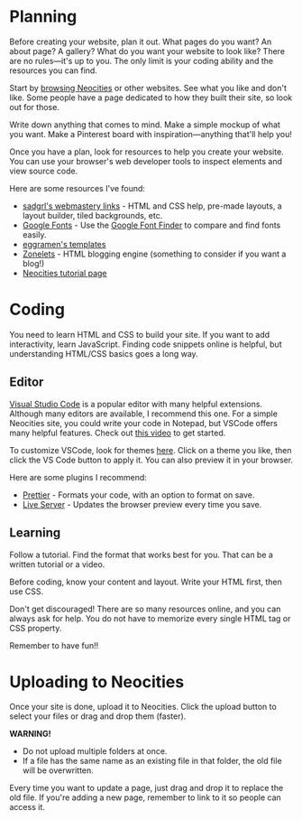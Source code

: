 # Planning

Before creating your website, plan it out. What pages do you want? An about page? A gallery? What do you want your website to look like? There are no rules—it's up to you. The only limit is your coding ability and the resources you can find.

Start by [browsing Neocities](https://neocities.org/browse) or other websites. See what you like and don't like. Some people have a page dedicated to how they built their site, so look out for those.

Write down anything that comes to mind. Make a simple mockup of what you want. Make a Pinterest board with inspiration—anything that'll help you!

Once you have a plan, look for resources to help you create your website. You can use your browser's web developer tools to inspect elements and view source code.

Here are some resources I've found:

- [sadgrl's webmastery links](https://goblin-heart.net/sadgrl/webmastery/) - HTML and CSS help, pre-made layouts, a layout builder, tiled backgrounds, etc.
- [Google Fonts](https://fonts.google.com/) - Use the [Google Font Finder](https://jmattthew.github.io/better-font-finder/better-font-finder.html) to compare and find fonts easily.
- [eggramen's templates](https://eggramen.neocities.org/code/css_testpages#templates)
- [Zonelets](https://zonelets.net/) - HTML blogging engine (something to consider if you want a blog!)
- [Neocities tutorial page](https://neocities.org/tutorials)

# Coding

You need to learn HTML and CSS to build your site. If you want to add interactivity, learn JavaScript. Finding code snippets online is helpful, but understanding HTML/CSS basics goes a long way.

## Editor

[Visual Studio Code](https://code.visualstudio.com/) is a popular editor with many helpful extensions. Although many editors are available, I recommend this one. For a simple Neocities site, you could write your code in Notepad, but VSCode offers many helpful features. Check out [this video](https://youtu.be/EUJlVYggR1Y?si=LoeVbRudnkp9PfEC) to get started.

To customize VSCode, look for themes [here](https://vscodethemes.com/?language=html). Click on a theme you like, then click the VS Code button to apply it. You can also preview it in your browser.

Here are some plugins I recommend:

- [Prettier](https://marketplace.visualstudio.com/items?itemName=esbenp.prettier-vscode) - Formats your code, with an option to format on save.
- [Live Server](https://marketplace.visualstudio.com/items?itemName=ritwickdey.LiveServer) - Updates the browser preview every time you save.

## Learning

Follow a tutorial. Find the format that works best for you. That can be a written tutorial or a video.

Before coding, know your content and layout. Write your HTML first, then use CSS.

Don't get discouraged! There are so many resources online, and you can always ask for help. You do not have to memorize every single HTML tag or CSS property.

Remember to have fun!!

# Uploading to Neocities

Once your site is done, upload it to Neocities. Click the upload button to select your files or drag and drop them (faster).

**WARNING!**

- Do not upload multiple folders at once.
- If a file has the same name as an existing file in that folder, the old file will be overwritten.

Every time you want to update a page, just drag and drop it to replace the old file. If you're adding a new page, remember to link to it so people can access it.
